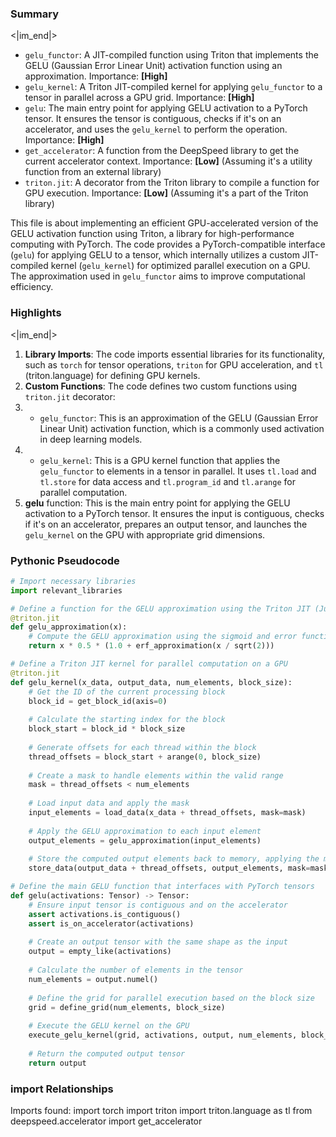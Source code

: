 

### Summary

<|im_end|>

* `gelu_functor`: A JIT-compiled function using Triton that implements the GELU (Gaussian Error Linear Unit) activation function using an approximation. Importance: **[High]**
* `gelu_kernel`: A Triton JIT-compiled kernel for applying `gelu_functor` to a tensor in parallel across a GPU grid. Importance: **[High]**
* `gelu`: The main entry point for applying GELU activation to a PyTorch tensor. It ensures the tensor is contiguous, checks if it's on an accelerator, and uses the `gelu_kernel` to perform the operation. Importance: **[High]**
* `get_accelerator`: A function from the DeepSpeed library to get the current accelerator context. Importance: **[Low]** (Assuming it's a utility function from an external library)
* `triton.jit`: A decorator from the Triton library to compile a function for GPU execution. Importance: **[Low]** (Assuming it's a part of the Triton library) 

This file is about implementing an efficient GPU-accelerated version of the GELU activation function using Triton, a library for high-performance computing with PyTorch. The code provides a PyTorch-compatible interface (`gelu`) for applying GELU to a tensor, which internally utilizes a custom JIT-compiled kernel (`gelu_kernel`) for optimized parallel execution on a GPU. The approximation used in `gelu_functor` aims to improve computational efficiency.

### Highlights

<|im_end|>

1. **Library Imports**: The code imports essential libraries for its functionality, such as `torch` for tensor operations, `triton` for GPU acceleration, and `tl` (triton.language) for defining GPU kernels.
2. **Custom Functions**: The code defines two custom functions using `triton.jit` decorator:
3.   * `gelu_functor`: This is an approximation of the GELU (Gaussian Error Linear Unit) activation function, which is a commonly used activation in deep learning models.
4.   * `gelu_kernel`: This is a GPU kernel function that applies the `gelu_functor` to elements in a tensor in parallel. It uses `tl.load` and `tl.store` for data access and `tl.program_id` and `tl.arange` for parallel computation.
5. **gelu** function: This is the main entry point for applying the GELU activation to a PyTorch tensor. It ensures the input is contiguous, checks if it's on an accelerator, prepares an output tensor, and launches the `gelu_kernel` on the GPU with appropriate grid dimensions.

### Pythonic Pseudocode

```python
# Import necessary libraries
import relevant_libraries

# Define a function for the GELU approximation using the Triton JIT (Just-In-Time) compiler
@triton.jit
def gelu_approximation(x):
    # Compute the GELU approximation using the sigmoid and error function (erf)
    return x * 0.5 * (1.0 + erf_approximation(x / sqrt(2)))

# Define a Triton JIT kernel for parallel computation on a GPU
@triton.jit
def gelu_kernel(x_data, output_data, num_elements, block_size):
    # Get the ID of the current processing block
    block_id = get_block_id(axis=0)
    
    # Calculate the starting index for the block
    block_start = block_id * block_size
    
    # Generate offsets for each thread within the block
    thread_offsets = block_start + arange(0, block_size)
    
    # Create a mask to handle elements within the valid range
    mask = thread_offsets < num_elements
    
    # Load input data and apply the mask
    input_elements = load_data(x_data + thread_offsets, mask=mask)
    
    # Apply the GELU approximation to each input element
    output_elements = gelu_approximation(input_elements)
    
    # Store the computed output elements back to memory, applying the mask
    store_data(output_data + thread_offsets, output_elements, mask=mask)

# Define the main GELU function that interfaces with PyTorch tensors
def gelu(activations: Tensor) -> Tensor:
    # Ensure input tensor is contiguous and on the accelerator
    assert activations.is_contiguous()
    assert is_on_accelerator(activations)
    
    # Create an output tensor with the same shape as the input
    output = empty_like(activations)
    
    # Calculate the number of elements in the tensor
    num_elements = output.numel()
    
    # Define the grid for parallel execution based on the block size
    grid = define_grid(num_elements, block_size)
    
    # Execute the GELU kernel on the GPU
    execute_gelu_kernel(grid, activations, output, num_elements, block_size=1024)
    
    # Return the computed output tensor
    return output
```


### import Relationships

Imports found:
import torch
import triton
import triton.language as tl
from deepspeed.accelerator import get_accelerator